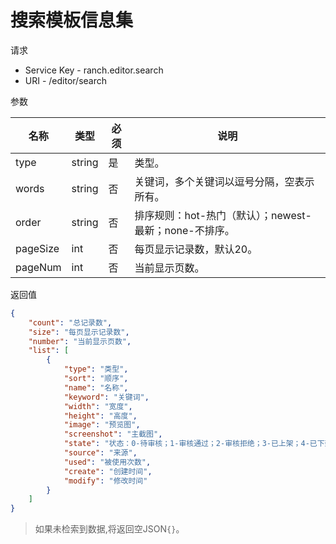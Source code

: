 # 搜索模板信息集

请求
- Service Key - ranch.editor.search
- URI - /editor/search

参数

|名称|类型|必须|说明|
|---|---|---|---|
|type|string|是|类型。|
|words|string|否|关键词，多个关键词以逗号分隔，空表示所有。|
|order|string|否|排序规则：hot-热门（默认）；newest-最新；none-不排序。|
|pageSize|int|否|每页显示记录数，默认20。|
|pageNum|int|否|当前显示页数。|

返回值
```json
{
    "count": "总记录数",
    "size": "每页显示记录数",
    "number": "当前显示页数",
    "list": [
        {
            "type": "类型",
            "sort": "顺序",
            "name": "名称",
            "keyword": "关键词",
            "width": "宽度",
            "height": "高度",
            "image": "预览图",
            "screenshot": "主截图",
            "state": "状态：0-待审核；1-审核通过；2-审核拒绝；3-已上架；4-已下架",
            "source": "来源",
            "used": "被使用次数",
            "create": "创建时间",
            "modify": "修改时间"
        }
    ]
}
```

> 如果未检索到数据,将返回空JSON`{}`。
